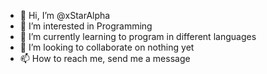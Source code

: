 - 👋 Hi, I’m @xStarAlpha
- 👀 I’m interested in Programming
- 🌱 I’m currently learning to program in different languages
- 💞️ I’m looking to collaborate on nothing yet
- 📫 How to reach me, send me a message

<!---
xStarAlpha/xStarAlpha is a ✨ special ✨ repository because its `README.md` (this file) appears on your GitHub profile.
You can click the Preview link to take a look at your changes.
--->
